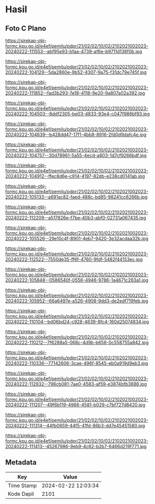 # Hasil

## Foto C Plano

https://sirekap-obj-formc.kpu.go.id/e4ef/pemilu/pdpr/21/02/02/10/02/2102021002023-20240222-111553--abf95e93-bfaa-4739-af6e-b9711d138f0b.jpg

https://sirekap-obj-formc.kpu.go.id/e4ef/pemilu/pdpr/21/02/02/10/02/2102021002023-20240222-104129--5da2860e-9b52-4307-9a75-f31dc79e745f.jpg

https://sirekap-obj-formc.kpu.go.id/e4ef/pemilu/pdpr/21/02/02/10/02/2102021002023-20240222-111852--fad3b293-7e18-4118-9e20-9a807a02a392.jpg

https://sirekap-obj-formc.kpu.go.id/e4ef/pemilu/pdpr/21/02/02/10/02/2102021002023-20240222-104503--8ddf2305-be03-4833-93e4-c047f986bf93.jpg

https://sirekap-obj-formc.kpu.go.id/e4ef/pemilu/pdpr/21/02/02/10/02/2102021002023-20240222-104639--b428dd47-17f1-4bb8-8916-2fd0d9dafc4e.jpg

https://sirekap-obj-formc.kpu.go.id/e4ef/pemilu/pdpr/21/02/02/10/02/2102021002023-20240222-104757--30d78961-5a55-4ecd-a803-1d7cf9266bdf.jpg

https://sirekap-obj-formc.kpu.go.id/e4ef/pemilu/pdpr/21/02/02/10/02/2102021002023-20240222-104912--ffec8d6e-c914-4197-82db-e238cd0141ab.jpg

https://sirekap-obj-formc.kpu.go.id/e4ef/pemilu/pdpr/21/02/02/10/02/2102021002023-20240222-105133--a691ac82-faed-488c-bd85-98241cc6266b.jpg

https://sirekap-obj-formc.kpu.go.id/e4ef/pemilu/pdpr/21/02/02/10/02/2102021002023-20240222-112209--a517826e-f7be-40b3-abf0-02731a067435.jpg

https://sirekap-obj-formc.kpu.go.id/e4ef/pemilu/pdpr/21/02/02/10/02/2102021002023-20240222-105526--29e10c4f-8901-4eb7-9420-3e32acdaa32b.jpg

https://sirekap-obj-formc.kpu.go.id/e4ef/pemilu/pdpr/21/02/02/10/02/2102021002023-20240222-112522--7550de35-ff6f-4760-9fdf-5482f44153ec.jpg

https://sirekap-obj-formc.kpu.go.id/e4ef/pemilu/pdpr/21/02/02/10/02/2102021002023-20240222-105848--0586540f-0556-4946-9786-1a4671c263a1.jpg

https://sirekap-obj-formc.kpu.go.id/e4ef/pemilu/pdpr/21/02/02/10/02/2102021002023-20240222-105952--66a6497e-a526-4908-9dd3-de2edf719feb.jpg

https://sirekap-obj-formc.kpu.go.id/e4ef/pemilu/pdpr/21/02/02/10/02/2102021002023-20240222-110104--bd06bd24-c928-4639-8fc4-160d25074834.jpg

https://sirekap-obj-formc.kpu.go.id/e4ef/pemilu/pdpr/21/02/02/10/02/2102021002023-20240222-110212--7f6288a5-068c-4d9b-b656-0c558755a842.jpg

https://sirekap-obj-formc.kpu.go.id/e4ef/pemilu/pdpr/21/02/02/10/02/2102021002023-20240222-110336--77142606-3cae-496f-8545-eb0a919d9eb3.jpg

https://sirekap-obj-formc.kpu.go.id/e4ef/pemilu/pdpr/21/02/02/10/02/2102021002023-20240222-112932--796cb081-7ae0-4583-af59-e3874bfb3886.jpg

https://sirekap-obj-formc.kpu.go.id/e4ef/pemilu/pdpr/21/02/02/10/02/2102021002023-20240222-111207--49f6b119-4966-4581-b029-c7bf727d8420.jpg

https://sirekap-obj-formc.kpu.go.id/e4ef/pemilu/pdpr/21/02/02/10/02/2102021002023-20240222-111314--44fb0659-44f5-41fd-86b3-dd7e45451580.jpg

https://sirekap-obj-formc.kpu.go.id/e4ef/pemilu/pdpr/21/02/02/10/02/2102021002023-20240222-111413--45267986-9eb9-4c62-b2b7-6466d219f771.jpg


## Metadata

| Key        | Value               |
| ---------- | ------------------- |
| Time Stamp | 2024-02-22 12:03:34 |
| Kode Dapil | 2101                |




